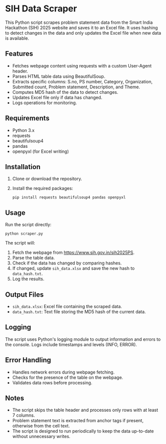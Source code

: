 # SIH Data Scraper

This Python script scrapes problem statement data from the Smart India Hackathon (SIH) 2025 website and saves it to an Excel file. It uses hashing to detect changes in the data and only updates the Excel file when new data is available.

## Features

- Fetches webpage content using requests with a custom User-Agent header.
- Parses HTML table data using BeautifulSoup.
- Extracts specific columns: S.no, PS number, Category, Organization, Submitted count, Problem statement, Description, and Theme.
- Computes MD5 hash of the data to detect changes.
- Updates Excel file only if data has changed.
- Logs operations for monitoring.

## Requirements

- Python 3.x
- requests
- beautifulsoup4
- pandas
- openpyxl (for Excel writing)

## Installation

1. Clone or download the repository.
2. Install the required packages:

   ```
   pip install requests beautifulsoup4 pandas openpyxl
   ```

## Usage

Run the script directly:

```
python scraper.py
```

The script will:
1. Fetch the webpage from https://www.sih.gov.in/sih2025PS.
2. Parse the table data.
3. Check if the data has changed by comparing hashes.
4. If changed, update `sih_data.xlsx` and save the new hash to `data_hash.txt`.
5. Log the results.

## Output Files

- `sih_data.xlsx`: Excel file containing the scraped data.
- `data_hash.txt`: Text file storing the MD5 hash of the current data.

## Logging

The script uses Python's logging module to output information and errors to the console. Logs include timestamps and levels (INFO, ERROR).

## Error Handling

- Handles network errors during webpage fetching.
- Checks for the presence of the table on the webpage.
- Validates data rows before processing.

## Notes

- The script skips the table header and processes only rows with at least 7 columns.
- Problem statement text is extracted from anchor tags if present, otherwise from the cell text.
- The script is designed to run periodically to keep the data up-to-date without unnecessary writes.
